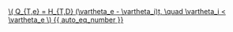 <a href="/eco2_guide_center/1.%20ECO2%20Logic%20Guide/Hee1_Equation_List.html" class="equation-link" target="_blank" rel="noopener noreferrer">
  \( Q_{T,e} = H_{T,D} (\vartheta_e - \vartheta_i)t, \quad \vartheta_i < \vartheta_e \) {{ auto_eq_number }}
</a>
